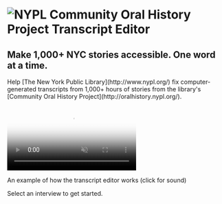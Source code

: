 <div class="banner">
<div class="container">
<h1><img src="/oral-history/assets/img/logo_big.png" alt="NYPL Community Oral History Project Transcript Editor" title="NYPL Community Oral History Project Transcript Editor" /></h1>

<h2>Make 1,000+ NYC stories accessible. One word at a time.</h2>
</div>
</div>
<div class="container">
<p>Help [The New York Public Library](http://www.nypl.org/) fix computer-generated transcripts from 1,000+ hours of stories from the library's [Community Oral History Project](http://oralhistory.nypl.org/).</p>

<video src="https://s3.amazonaws.com/togetherwelisten.nypl.org/video/twl_sample.mp4" preload="auto" class="toggle-sound sample-video" autoplay loop muted poster="https://s3.amazonaws.com/togetherwelisten.nypl.org/img/twl_sample.png"></video>
<p class="caption">An example of how the transcript editor works (click for sound)</p>

<p>Select an interview to get started.</p>
</div>
